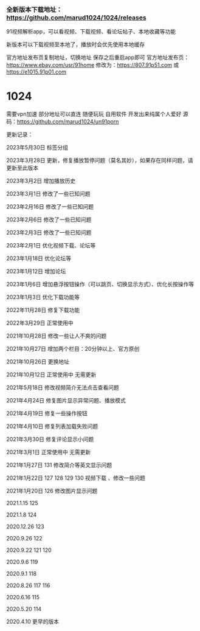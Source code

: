 ### 全新版本下载地址：https://github.com/marud1024/1024/releases


91视频解析app，可以看视频、下载视频、看论坛帖子、本地收藏等功能


新版本可以下载视频至本地了，播放时会优先使用本地缓存

官方地址发布页复制地址，切换地址 保存之后重启app即可
  官方地址发布页：https://www.ebay.com/usr/91home
  修改为：https://807.91p51.com 或 https://e1015.91p01.com


# 1024
需要vpn加速 部分地址可以直连
随便玩玩 自用软件 开发出来纯属个人爱好
源码：https://github.com/marud1024/un91porn

更新记录：

2023年5月30日   标签分组

2023年3月28日   更新，修复播放暂停问题（莫名其妙），如果存在同样问题，请更新至此版本

2023年3月2日    增加播放历史

2023年3月1日    修改了一些已知问题

2023年2月16日    修改了一些已知问题

2023年2月6日     修改了一些已知问题

2023年2月3日     修改了一些已知问题

2023年2月1日     优化视频下载、论坛等

2023年1月18日    优化论坛等

2023年1月12日    增加论坛

2023年1月6日     增加悬浮按钮操作（可以跳页、切换显示方式）、优化长按操作等

2023年1月3日     优化下载功能等

2022年11月28日   修复下载功能

2022年3月29日   正常使用中

2021年10月28日  修改一些让人不爽的问题

2021年10月27日  增加两个栏目：20分钟以上、官方原创

2021年10月26日  更换地址

2021年10月12日  正常使用中 无需更新

2021年5月18日 修改视频简介无法点击查看问题

2021年4月24日 修复图片显示异常问题、播放模式

2021年4月19日 修复一些操作按钮

2021年4月10日 修复列表加载失败问题

2021年3月30日 修复评论显示小问题

2021年3月1日 正常使用中 无需更新

2021年1月27日 131
修改简介等英文显示问题

2021年1月22日 127 128 129 130
视频下载 、修改一些问题

2021年1月20日 126
修改图片显示问题

2021.1.15      125

2021.1.8      124

2020.12.26     123

2020.9.26      122

2020.9.22     121 120

2020.9.6      119

2020.9.1      118

2020.8.26      117 116

2020.6.16      115

2020.5.20     114

2020.4.10    更早的版本

